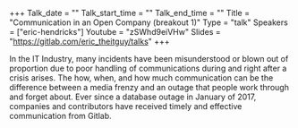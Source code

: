 +++
Talk_date = ""
Talk_start_time = ""
Talk_end_time = ""
Title = "Communication in an Open Company (breakout 1)"
Type = "talk"
Speakers = ["eric-hendricks"]
Youtube = "zSWhd9eiVHw"
Slides = "https://gitlab.com/eric_theitguy/talks"
+++

In the IT Industry, many incidents have been misunderstood or blown out of proportion due to poor handling of communications during and right after a crisis arises. The how, when, and how much communication can be the difference between a media frenzy and an outage that people work through and forget about. Ever since a database outage in January of 2017, companies and contributors have received timely and effective communication from Gitlab.
